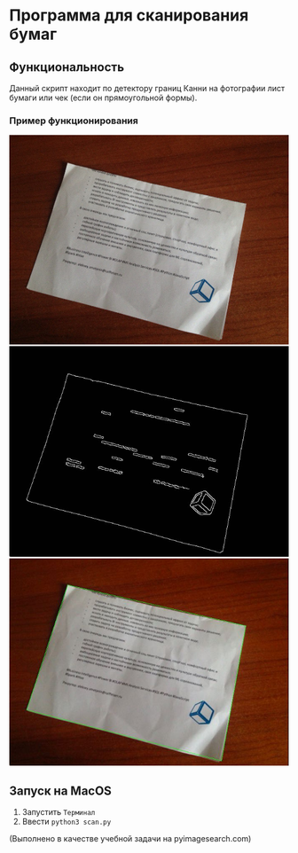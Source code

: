 # Программа для сканирования бумаг

## Функциональность
Данный скрипт находит по детектору границ Канни на фотографии лист бумаги или чек (если он прямоугольной формы).

### Пример функционирования    
![Свёрнутая бумага формата А4](images/ex2.jpg)
![Свёрнутая бумага формата А4](images/1.jpg)
![Свёрнутая бумага формата А4](images/2.jpg)



## Запуск на MacOS    
1. Запустить `Терминал`     
2. Ввести `python3 scan.py`

(Выполнено в качестве учебной задачи на pyimagesearch.com)


